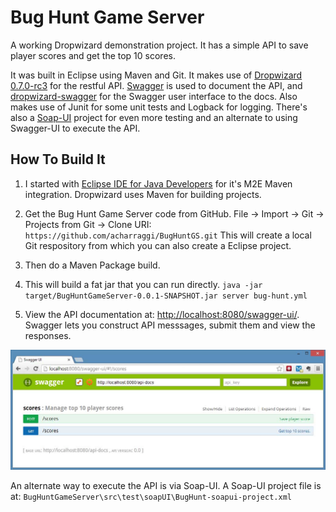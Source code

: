 # Bug Hunt Game Server

A working Dropwizard demonstration project. It has a simple API to save player scores and get the top 10 scores. 

It was built in Eclipse using Maven and Git. 
It makes use of [Dropwizard 0.7.0-rc3](https://dropwizard.github.io/dropwizard/) for the restful API. 
[Swagger](https://helloreverb.com/developers/swagger) is used to document the API,
and [dropwizard-swagger](https://github.com/federecio/dropwizard-swagger) for the Swagger user interface to the docs. 
Also makes use of Junit for some unit tests and Logback for logging. 
There's also a [Soap-UI](http://www.soapui.org/) project for even more testing and an alternate to using Swagger-UI to execute the API.

## How To Build It

1. I started with [Eclipse IDE for Java Developers](https://www.eclipse.org/downloads/packages/eclipse-ide-java-developers/keplersr2) for it's M2E Maven integration. Dropwizard uses Maven for building projects.

2. Get the Bug Hunt Game Server code from GitHub.
 File -> Import -> Git -> Projects from Git -> Clone URI: `https://github.com/acharraggi/BugHuntGS.git`
 This will create a local Git respository from which you can also create a Eclipse project.

3. Then do a Maven Package build. 

4. This will build a fat jar that you can run directly.
 `java -jar target/BugHuntGameServer-0.0.1-SNAPSHOT.jar server bug-hunt.yml`

5. View the API documentation at: [http://localhost:8080/swagger-ui/](http://localhost:8080/swagger-ui/).
 Swagger lets you construct API messsages, submit them and view the responses.

 ![Swagger-UI image](swagger-ui.jpg "Bug Hunt Game Server Swagger-UI")

 An alternate way to execute the API is via Soap-UI. A Soap-UI project file is at:
 `BugHuntGameServer\src\test\soapUI\BugHunt-soapui-project.xml`

